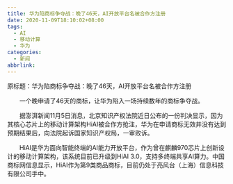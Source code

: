 ```yaml
---
title: 华为陷商标争夺战：晚了46天，AI开放平台名被合作方注册
date: 2020-11-09T18:10:02+08:00
tags:
  - AI
  - 移动计算
  - 华为
categories:
  - 新闻
abbrlink:
---
```


原标题：华为陷商标争夺战：晚了46天，AI开放平台名被合作方注册

　　一个晚申请了46天的商标，让华为陷入一场持续数年的商标争夺战。

　　据澎湃新闻11月5日消息，北京知识产权法院近日公布的一份判决显示，因为其核心芯片上的移动计算架构HiAI被合作方抢注，华为在申请商标无效并没有达到预期结果后，向法院起诉国家知识产权局，一审败诉。

　　HiAI是华为面向智能终端的AI能力开放平台，作为曾在麒麟970芯片上创新设计的移动计算架构，该系统目前已升级到HiAI 3.0，支持多终端共享AI算力。中国商标网信息显示，HiAI作为第9类商品商标，目前仍处于亮风台（上海）信息科技有限公司手中。